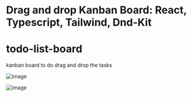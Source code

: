 # Drag and drop Kanban Board: React, Typescript, Tailwind, Dnd-Kit

# todo-list-board
kanban board to do drag and drop the tasks

![image](https://github.com/Prudhivi-Phani-Kumar/todo-list-board/assets/138499569/15c5b6b2-e19e-497f-aa43-86eabe4391d4)

![image](https://github.com/Prudhivi-Phani-Kumar/todo-list-board/assets/138499569/d115b288-ca28-46a1-b7c2-3274ecd13b82)

